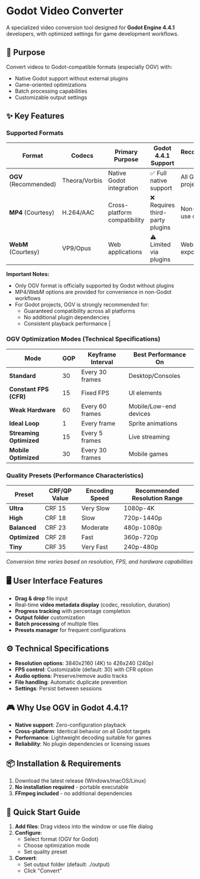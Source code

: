 # Godot Video Converter

A specialized video conversion tool designed for **Godot Engine 4.4.1** developers, with optimized settings for game development workflows.

## 🎯 Purpose

Convert videos to Godot-compatible formats (especially OGV) with:
- Native Godot support without external plugins
- Game-oriented optimizations
- Batch processing capabilities
- Customizable output settings

## ✨ Key Features

### Supported Formats

| Format       | Codecs              | Primary Purpose         | Godot 4.4.1 Support       | Recommended Usage          |
|--------------|---------------------|-------------------------|--------------------------|---------------------------|
| **OGV** (Recommended) | Theora/Vorbis | Native Godot integration | ✅ Full native support | All Godot projects |
| **MP4** (Courtesy) | H.264/AAC | Cross-platform compatibility | ❌ Requires third-party plugins | Non-Godot use only |
| **WebM** (Courtesy) | VP9/Opus | Web applications | ⚠️ Limited via plugins | Web exports/testing |

**Important Notes:**
- Only OGV format is officially supported by Godot without plugins
- MP4/WebM options are provided for convenience in non-Godot workflows
- For Godot projects, OGV is strongly recommended for:
  - Guaranteed compatibility across all platforms
  - No additional plugin dependencies
  - Consistent playback performance   |

### OGV Optimization Modes (Technical Specifications)
| Mode                      | GOP | Keyframe Interval | Best Performance On      |
|---------------------------|-----|-------------------|--------------------------|
| **Standard**              | 30  | Every 30 frames   | Desktop/Consoles         |
| **Constant FPS (CFR)**    | 15  | Fixed FPS         | UI elements              |
| **Weak Hardware**         | 60  | Every 60 frames   | Mobile/Low-end devices   |
| **Ideal Loop**            | 1   | Every frame       | Sprite animations        |
| **Streaming Optimized**   | 15  | Every 5 frames    | Live streaming           |
| **Mobile Optimized**      | 30  | Every 30 frames   | Mobile games             |

### Quality Presets (Performance Characteristics)
| Preset       | CRF/QP Value | Encoding Speed | Recommended Resolution Range |
|--------------|-------------|----------------|------------------------------|
| **Ultra**    | CRF 15      | Very Slow      | 1080p-4K                     |
| **High**     | CRF 18      | Slow           | 720p-1440p                   |
| **Balanced** | CRF 23      | Moderate       | 480p-1080p                   |
| **Optimized**| CRF 28      | Fast           | 360p-720p                    |
| **Tiny**     | CRF 35      | Very Fast      | 240p-480p                    |

*Conversion time varies based on resolution, FPS, and hardware capabilities*

## 🖥️ User Interface Features
- **Drag & drop** file input
- Real-time **video metadata display** (codec, resolution, duration)
- **Progress tracking** with percentage completion
- **Output folder** customization
- **Batch processing** of multiple files
- **Presets manager** for frequent configurations

## ⚙️ Technical Specifications
- **Resolution options**: 3840x2160 (4K) to 426x240 (240p)
- **FPS control**: Customizable (default: 30) with CFR option
- **Audio options**: Preserve/remove audio tracks
- **File handling**: Automatic duplicate prevention
- **Settings**: Persist between sessions

## 🎮 Why Use OGV in Godot 4.4.1?
- **Native support**: Zero-configuration playback
- **Cross-platform**: Identical behavior on all Godot targets
- **Performance**: Lightweight decoding suitable for games
- **Reliability**: No plugin dependencies or licensing issues

## 📦 Installation & Requirements
1. Download the latest release (Windows/macOS/Linux)
2. **No installation required** - portable executable
3. **FFmpeg included** - no additional dependencies

## 🚀 Quick Start Guide
1. **Add files**: Drag videos into the window or use file dialog
2. **Configure**:
   - Select format (OGV for Godot)
   - Choose optimization mode
   - Set quality preset
3. **Convert**:
   - Set output folder (default: ./output)
   - Click "Convert"